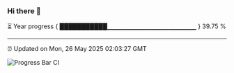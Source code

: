 ### Hi there 👋

⏳ Year progress { ███████████▁▁▁▁▁▁▁▁▁▁▁▁▁▁▁▁▁▁▁ } 39.75 %

---

⏰ Updated on Mon, 26 May 2025 02:03:27 GMT

![Progress Bar CI](https://github.com/ZhaoGui/ZhaoGui/workflows/Progress%20Bar%20CI/badge.svg)
